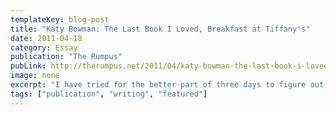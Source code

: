 ```yaml
---
templateKey: blog-post
title: "Katy Bowman: The Last Book I Loved, Breakfast at Tiffany's"
date: 2011-04-18
category: Essay
publication: "The Rumpus"
pubLink: http://therumpus.net/2011/04/katy-bowman-the-last-book-i-loved-breakfast-at-tiffanys/
image: none
excerpt: "I have tried for the better part of three days to figure out how to write this review/adoration. I wanted to write some grand theory or expound on some deep wisdom gained through the reading of this book. I wanted to write something about this book that hadn’t already been written."
tags: ["publication", "writing", "featured"]
---
```


